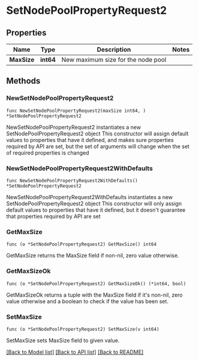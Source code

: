 # SetNodePoolPropertyRequest2

## Properties

Name | Type | Description | Notes
------------ | ------------- | ------------- | -------------
**MaxSize** | **int64** | New maximum size for the node pool | 

## Methods

### NewSetNodePoolPropertyRequest2

`func NewSetNodePoolPropertyRequest2(maxSize int64, ) *SetNodePoolPropertyRequest2`

NewSetNodePoolPropertyRequest2 instantiates a new SetNodePoolPropertyRequest2 object
This constructor will assign default values to properties that have it defined,
and makes sure properties required by API are set, but the set of arguments
will change when the set of required properties is changed

### NewSetNodePoolPropertyRequest2WithDefaults

`func NewSetNodePoolPropertyRequest2WithDefaults() *SetNodePoolPropertyRequest2`

NewSetNodePoolPropertyRequest2WithDefaults instantiates a new SetNodePoolPropertyRequest2 object
This constructor will only assign default values to properties that have it defined,
but it doesn't guarantee that properties required by API are set

### GetMaxSize

`func (o *SetNodePoolPropertyRequest2) GetMaxSize() int64`

GetMaxSize returns the MaxSize field if non-nil, zero value otherwise.

### GetMaxSizeOk

`func (o *SetNodePoolPropertyRequest2) GetMaxSizeOk() (*int64, bool)`

GetMaxSizeOk returns a tuple with the MaxSize field if it's non-nil, zero value otherwise
and a boolean to check if the value has been set.

### SetMaxSize

`func (o *SetNodePoolPropertyRequest2) SetMaxSize(v int64)`

SetMaxSize sets MaxSize field to given value.



[[Back to Model list]](../README.md#documentation-for-models) [[Back to API list]](../README.md#documentation-for-api-endpoints) [[Back to README]](../README.md)


